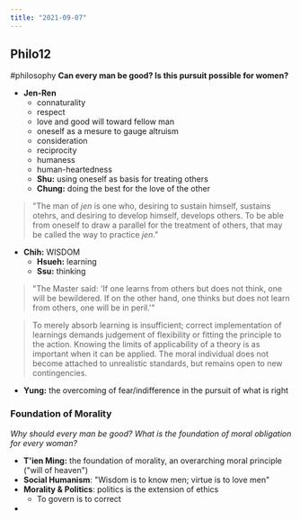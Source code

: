 ```yaml
---
title: "2021-09-07"
---
```

## Philo12
#philosophy 
**Can every man be good? Is this pursuit possible for women?**
+ **Jen-Ren**
	+ connaturality
	+ respect
	+ love and good will toward fellow man
	+ oneself as a mesure to gauge altruism
	+ consideration
	+ reciprocity
	+ humaness
	+ human-heartedness
	+ **Shu:** using oneself as basis for treating others
	+ **Chung:** doing the best for the love of the other
> "The man of *jen* is one who, desiring to sustain himself, sustains otehrs, and desiring to develop himself, develops others. To be able from oneself to draw a parallel for the treatment of others, that may be called the way to practice *jen*."
+ **Chih:** WISDOM
	+ **Hsueh:** learning
	+ **Ssu:** thinking
> "The Master said: 'If one learns from others but does not think, one will be bewildered. If on the other hand, one thinks but does not learn from others, one will be in peril.'"

> To merely absorb learning is insufficient; correct implementation of learnings demands judgement of flexibility or fitting the principle to the action. Knowing the limits of applicability of a theory is as important when it can be applied. The moral individual does not become attached to unrealistic standards, but remains open to new contingencies.

+ **Yung:** the overcoming of fear/indifference in the pursuit of what is right

### Foundation of Morality
*Why should every man be good? What is the foundation of moral obligation for every woman?*
+ **T'ien Ming:** the foundation of morality, an overarching moral principle ("will of heaven")
+ **Social Humanism**: "Wisdom is to know men; virtue is to love men"
+ **Morality & Politics**: politics is the extension of ethics
	+ To govern is to correct
+ 